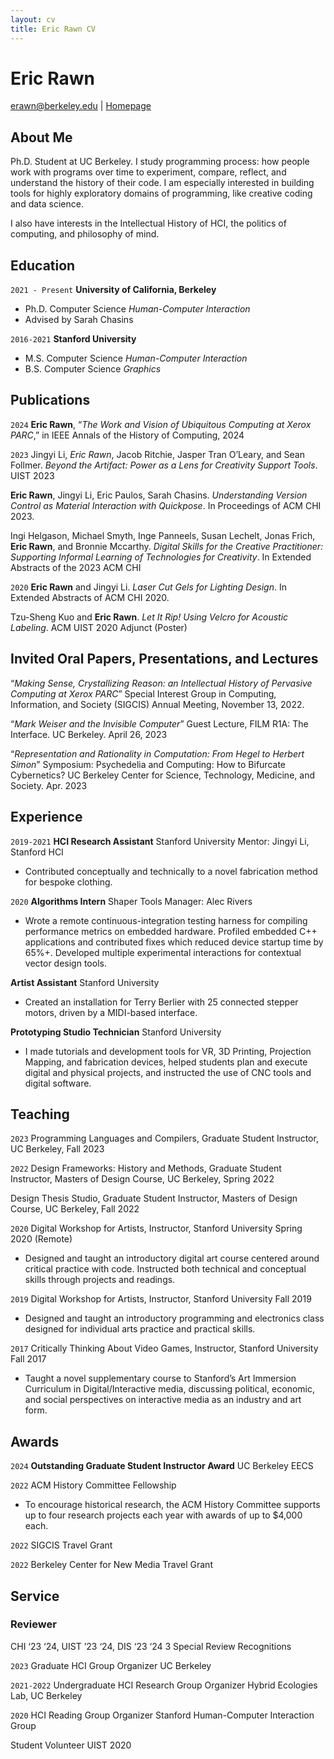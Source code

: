 ```yaml
---
layout: cv
title: Eric Rawn CV
---
```

# Eric Rawn


<div id="webaddress">
<a href="erawn@berkeley.edu">erawn@berkeley.edu</a>
| <a href="ericrawn.media">Homepage</a>
</div>


## About Me
Ph.D. Student at UC Berkeley. I study programming process: how people work with programs over time to experiment, compare, reflect, and understand the history of their code. I am especially interested in building tools for highly exploratory domains of programming, like creative coding and data science.

I also have interests in the Intellectual History of HCI, the politics of computing, and philosophy of mind. 


## Education
`2021 - Present`
__University of California, Berkeley__
- Ph.D. Computer Science *Human-Computer Interaction*
- Advised by Sarah Chasins

`2016-2021`
__Stanford University__
- M.S. Computer Science _Human-Computer Interaction_
- B.S. Computer Science _Graphics_

## Publications
`2024`
**Eric Rawn**, “_The Work and Vision of Ubiquitous Computing at Xerox PARC_,” in IEEE Annals of the History of Computing, 2024

`2023`
Jingyi Li, _Eric Rawn_, Jacob Ritchie, Jasper Tran O’Leary, and Sean Follmer. _Beyond the Artifact: Power as a Lens for Creativity Support Tools_. UIST  2023

**Eric Rawn**, Jingyi Li, Eric Paulos, Sarah Chasins. _Understanding Version Control as Material Interaction with Quickpose_. In Proceedings of ACM CHI 2023.

Ingi Helgason, Michael Smyth, Inge Panneels, Susan Lechelt, Jonas Frich, **Eric Rawn**, and Bronnie Mccarthy. _Digital Skills for the Creative Practitioner: Supporting Informal Learning of Technologies for Creativity_. In Extended Abstracts of the 2023 ACM CHI

`2020`
**Eric Rawn** and Jingyi Li. _Laser Cut Gels for Lighting Design_. In Extended Abstracts of ACM CHI 2020.

Tzu-Sheng Kuo and **Eric Rawn**. _Let It Rip! Using Velcro for Acoustic Labeling_. ACM UIST 2020 Adjunct (Poster)

## Invited Oral Papers, Presentations, and Lectures

“_Making Sense, Crystallizing Reason: an Intellectual History of Pervasive Computing at Xerox PARC_” Special Interest Group in Computing, Information, and Society (SIGCIS) Annual Meeting, November 13, 2022. 

“_Mark Weiser and the Invisible Computer_” Guest Lecture, FILM R1A: The Interface. UC Berkeley. April 26, 2023

“_Representation and Rationality in Computation: From Hegel to Herbert Simon_” Symposium: Psychedelia and Computing: How to Bifurcate Cybernetics? UC Berkeley Center for Science, Technology, Medicine, and Society. Apr. 2023

## Experience
`2019-2021`
**HCI Research Assistant** Stanford University
Mentor: Jingyi Li, Stanford HCI
- Contributed conceptually and technically to a novel fabrication method for bespoke clothing.

`2020`
**Algorithms Intern** Shaper Tools
Manager: Alec Rivers
- Wrote a remote continuous-integration testing harness for compiling performance metrics on embedded hardware. Profiled embedded C++ applications and contributed fixes which reduced device startup time by 65%+. Developed multiple experimental interactions for contextual vector design tools.

**Artist Assistant** Stanford University
- Created an installation for Terry Berlier with 25 connected stepper motors, driven by a MIDI-based interface.

**Prototyping Studio Technician** Stanford University
- I made tutorials and development tools for VR, 3D Printing, Projection Mapping, and fabrication devices, helped students plan and execute digital and physical projects, and instructed the use of CNC tools and digital software.

## Teaching
`2023`
Programming Languages and Compilers, Graduate Student Instructor, UC Berkeley, Fall 2023

`2022`
Design Frameworks: History and Methods, Graduate Student Instructor, Masters of Design Course, UC Berkeley, Spring 2022

Design Thesis Studio, Graduate Student Instructor, Masters of Design Course, UC Berkeley, Fall 2022

`2020`
Digital Workshop for Artists, Instructor, Stanford University Spring 2020 (Remote)
- Designed and taught an introductory digital art course centered around critical practice with code. Instructed both technical and conceptual skills through projects and readings.

`2019`
Digital Workshop for Artists, Instructor, Stanford University Fall 2019
- Designed and taught an introductory programming and electronics class designed for individual arts practice and practical skills.  

`2017`
Critically Thinking About Video Games, Instructor, Stanford University Fall 2017
- Taught a novel supplementary course to Stanford’s Art Immersion Curriculum in Digital/Interactive media, discussing political, economic, and social perspectives on interactive media as an industry and art form.

## Awards
`2024`
**Outstanding Graduate Student Instructor Award** UC Berkeley EECS

`2022`
ACM History Committee Fellowship
- To encourage historical research, the ACM History Committee supports up to four research projects each year with awards of up to $4,000 each.

`2022`
SIGCIS Travel Grant

`2022`
Berkeley Center for New Media Travel Grant


## Service
### Reviewer
CHI ‘23 ‘24, UIST ’23 ‘24, DIS ‘23 ‘24
3 Special Review Recognitions

`2023`
Graduate HCI Group Organizer
UC Berkeley

`2021-2022`
Undergraduate HCI Research Group Organizer
Hybrid Ecologies Lab, UC Berkeley

`2020`
HCI Reading Group Organizer 
Stanford Human-Computer Interaction Group

Student Volunteer 
UIST 2020




<!-- ### Footer

Last updated: May 2013 -->


